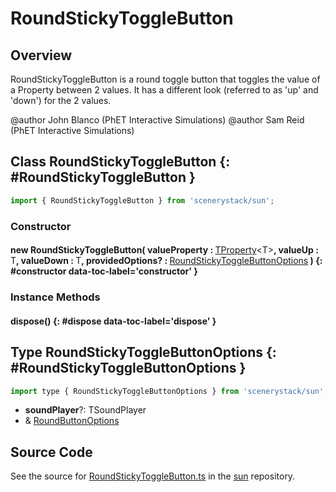 # RoundStickyToggleButton

## Overview

RoundStickyToggleButton is a round toggle button that toggles the value of a Property between 2 values.
It has a different look (referred to as 'up' and 'down') for the 2 values.

@author John Blanco (PhET Interactive Simulations)
@author Sam Reid (PhET Interactive Simulations)

## Class RoundStickyToggleButton {: #RoundStickyToggleButton }


```js
import { RoundStickyToggleButton } from 'scenerystack/sun';
```
### Constructor

#### new RoundStickyToggleButton( valueProperty : <span style="font-weight: 400;">[TProperty](../axon/TProperty.md)&lt;T&gt;</span>, valueUp : <span style="font-weight: 400;">T</span>, valueDown : <span style="font-weight: 400;">T</span>, providedOptions? : <span style="font-weight: 400;">[RoundStickyToggleButtonOptions](../sun/RoundStickyToggleButton.md#RoundStickyToggleButtonOptions)</span> ) {: #constructor data-toc-label='constructor' }

### Instance Methods

#### dispose() {: #dispose data-toc-label='dispose' }



## Type RoundStickyToggleButtonOptions {: #RoundStickyToggleButtonOptions }


```js
import type { RoundStickyToggleButtonOptions } from 'scenerystack/sun';
```
- **soundPlayer**?: TSoundPlayer
- &amp; [RoundButtonOptions](../sun/RoundButton.md#RoundButtonOptions)




## Source Code

See the source for [RoundStickyToggleButton.ts](https://github.com/phetsims/sun/blob/main/js/buttons/RoundStickyToggleButton.ts) in the [sun](https://github.com/phetsims/sun) repository.
